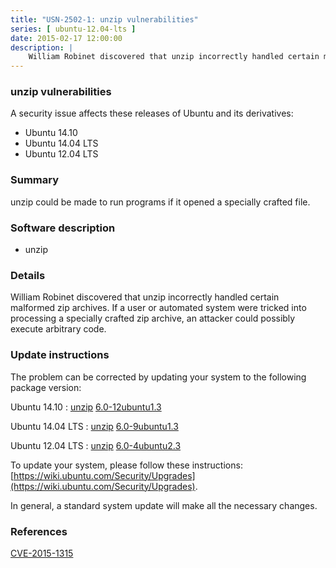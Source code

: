 ```yaml
---
title: "USN-2502-1: unzip vulnerabilities"
series: [ ubuntu-12.04-lts ]
date: 2015-02-17 12:00:00
description: |
    William Robinet discovered that unzip incorrectly handled certain malformed zip archives. If a user or automated system were tricked into processing a specially crafted zip archive, an attacker could possibly execute arbitrary code. 
--- 
```

 
### unzip vulnerabilities

A security issue affects these releases of Ubuntu and its derivatives:

* Ubuntu 14.10
* Ubuntu 14.04 LTS
* Ubuntu 12.04 LTS

### Summary

unzip could be made to run programs if it opened a specially crafted file. 

### Software description

* unzip 

### Details

William Robinet discovered that unzip incorrectly handled certain malformed zip archives. If a user or automated system were tricked into processing a specially crafted zip archive, an attacker could possibly execute arbitrary code. 

### Update instructions

The problem can be corrected by updating your system to the following package version:

Ubuntu 14.10
 : [unzip](https://launchpad.net/ubuntu/+source/unzip) <span> [6.0-12ubuntu1.3](https://launchpad.net/ubuntu/+source/unzip/6.0-12ubuntu1.3) </span> 

Ubuntu 14.04 LTS
 : [unzip](https://launchpad.net/ubuntu/+source/unzip) <span> [6.0-9ubuntu1.3](https://launchpad.net/ubuntu/+source/unzip/6.0-9ubuntu1.3) </span> 

Ubuntu 12.04 LTS
 : [unzip](https://launchpad.net/ubuntu/+source/unzip) <span> [6.0-4ubuntu2.3](https://launchpad.net/ubuntu/+source/unzip/6.0-4ubuntu2.3) </span> 

To update your system, please follow these instructions: [https://wiki.ubuntu.com/Security/Upgrades](https://wiki.ubuntu.com/Security/Upgrades).

In general, a standard system update will make all the necessary changes. 

### References

 [CVE-2015-1315](http://people.ubuntu.com/~ubuntu-security/cve/CVE-2015-1315)
 
